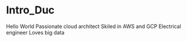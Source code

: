 # Intro_Duc
Hello World
Passionate cloud architect
Skiled in AWS and GCP 
Electrical engineer
Loves big data
